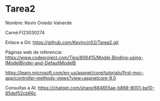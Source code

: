 # Tarea2

Nombre: Kevin Oviedo Valverde

Carné:FI23030274

Enlace a Git: https://github.com/Kevincin02/Tarea2.git

Páginas web de referencia: https://www.codeproject.com/Tips/806415/Model-Binding-using-IModelBinder-and-DefaultModelB

https://learn.microsoft.com/en-us/aspnet/core/tutorials/first-mvc-app/controller-methods-views?view=aspnetcore-9.0

Consultas a AI: https://chatgpt.com/share/684655ae-b868-8001-be10-85def52cb66c
